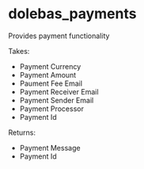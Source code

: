 # dolebas_payments

Provides payment functionality

Takes:
- Payment Currency
- Payment Amount
- Paument Fee Email
- Payment Receiver Email
- Payment Sender Email
- Payment Processor
- Payment Id

Returns:
- Payment Message
- Payment Id
